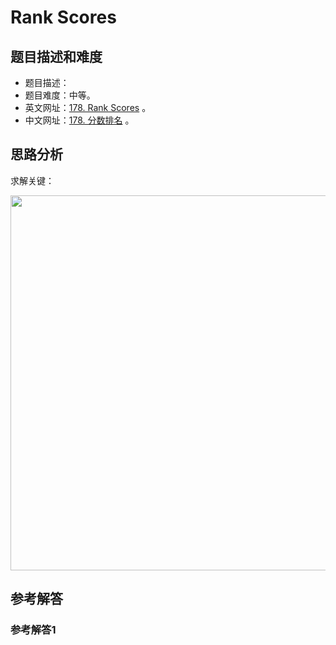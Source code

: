 # Rank Scores

## 题目描述和难度
+ 题目描述：
+ 题目难度：中等。
+ 英文网址：[178. Rank Scores](https://leetcode.com/problems/rank-scores/description/)  。
+ 中文网址：[178. 分数排名](https://leetcode-cn.com/problems/rank-scores/description/)  。
## 思路分析
求解关键：

<img src="https://liweiwei1419.github.io/images/leetcode-solution/" width="600">

## 参考解答
### 参考解答1

```java

```